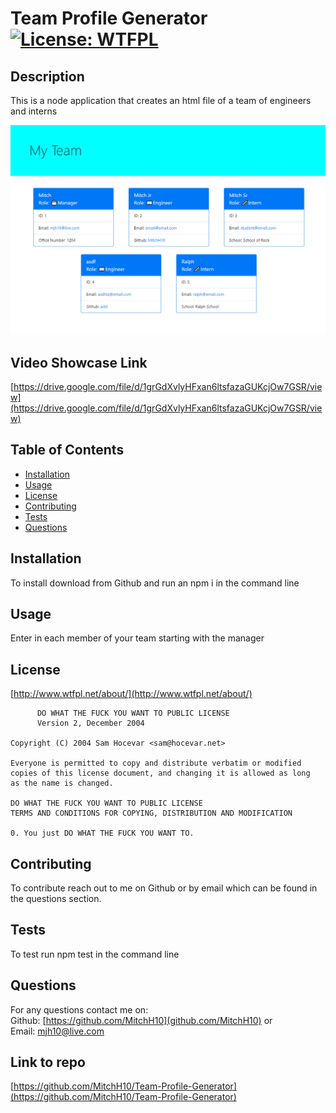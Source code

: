 # Team Profile Generator [![License: WTFPL](https://img.shields.io/badge/License-WTFPL-brightgreen.svg)](http://www.wtfpl.net/about/)

## Description
This is a node application that creates an html file of a team of engineers and interns

![Alt text](./img/Screenshot.png "Screenshot")

## Video Showcase Link
[https://drive.google.com/file/d/1grGdXvlyHFxan6ltsfazaGUKcjOw7GSR/view](https://drive.google.com/file/d/1grGdXvlyHFxan6ltsfazaGUKcjOw7GSR/view)

## Table of Contents
- [Installation](#installation)
- [Usage](#usage)
- [License](#license)
- [Contributing](#contributing)
- [Tests](#tests)
- [Questions](#questions)

## Installation
To install download from Github and run an npm i in the command line

## Usage
Enter in each member of your team starting with the manager

## License
[http://www.wtfpl.net/about/](http://www.wtfpl.net/about/) <br />
~~~
      DO WHAT THE FUCK YOU WANT TO PUBLIC LICENSE 
      Version 2, December 2004 

Copyright (C) 2004 Sam Hocevar <sam@hocevar.net> 

Everyone is permitted to copy and distribute verbatim or modified 
copies of this license document, and changing it is allowed as long 
as the name is changed. 

DO WHAT THE FUCK YOU WANT TO PUBLIC LICENSE 
TERMS AND CONDITIONS FOR COPYING, DISTRIBUTION AND MODIFICATION 

0. You just DO WHAT THE FUCK YOU WANT TO.
~~~

## Contributing
To contribute reach out to me on Github or by email which can be found in the questions section.

## Tests
To test run npm test in the command line

## Questions
For any questions contact me on: <br />
Github: [https://github.com/MitchH10](github.com/MitchH10) or <br />
Email: [mjh10@live.com](mjh10@live.com)

## Link to repo
[https://github.com/MitchH10/Team-Profile-Generator](https://github.com/MitchH10/Team-Profile-Generator)